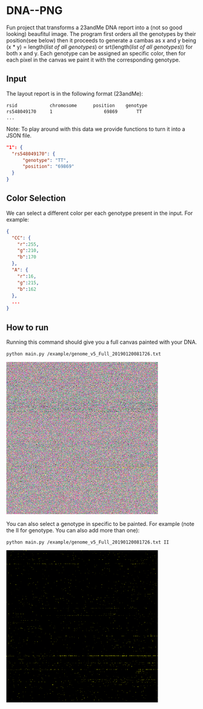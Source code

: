 # DNA--PNG
Fun project that transforms a 23andMe DNA report into a (not so good looking) beaufitul image. The program first orders all the genotypes by their position(see below) then it proceeds to generate a cambas as x and y being (x * y) = length(*list of all genotypes*) or srt(length(*list of all genotypes*)) for both x and y. Each genotype can be assigned an specific color, then for each pixel in the canvas we paint it with the corresponding genotype.

## Input
The layout report is in the following format (23andMe):
```
rsid            chromosome	    position	genotype
rs548049170     1                   69869       TT
...
```
Note: To play around with this data we provide functions to turn it into a JSON file. 
```json
"1": {
  "rs548049170": {
      "genotype": "TT",
      "position": "69869"
  }
}
 ```
 ## Color Selection
We can select a different color per each genotype present in the input. For example:
```json
{
  "CC": {
    "r":255,
    "g":210,
    "b":170
  },
  "A": {
    "r":16,
    "g":215,
    "b":162
  },
  ...
}
 ```
 
## How to run
Running this command should give you a full canvas painted with your DNA.
```terminal
python main.py /example/genome_v5_Full_20190120081726.txt
```
<img src="exampleImages/all.png" width="400"/>

You can also select a genotype in specific to be painted. For example (note the II for genotype. You can also add more than one):
```terminal
python main.py /example/genome_v5_Full_20190120081726.txt II 

```
<img src="exampleImages/II.png" width="400"/>
